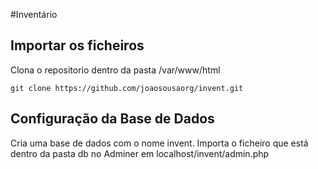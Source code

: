 #Inventário
## Importar os ficheiros
Clona o repositorio dentro da pasta /var/www/html
```
git clone https://github.com/joaosousaorg/invent.git
```
## Configuração da Base de Dados
Cria uma base de dados com o nome invent.
Importa o ficheiro que está dentro da pasta db no Adminer em localhost/invent/admin.php
